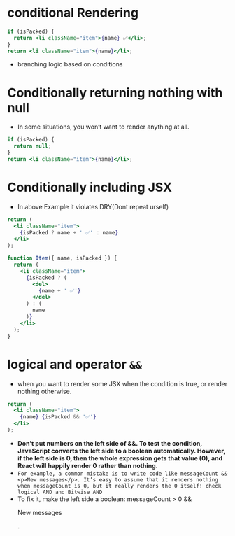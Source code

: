 # conditional Rendering
```jsx
if (isPacked) {
  return <li className="item">{name} ✅</li>;
}
return <li className="item">{name}</li>;
```
* branching logic based on conditions


# Conditionally returning nothing with null
* In some situations, you won’t want to render anything at all.

```jsx
if (isPacked) {
  return null;
}
return <li className="item">{name}</li>;
```

# Conditionally including JSX
* In above Example it violates DRY(Dont repeat urself)
```jsx
return (
  <li className="item">
    {isPacked ? name + ' ✅' : name}
  </li>
);
```
```jsx
function Item({ name, isPacked }) {
  return (
    <li className="item">
      {isPacked ? (
        <del>
          {name + ' ✅'}
        </del>
      ) : (
        name
      )}
    </li>
  );
}
```

# logical and operator `&&`
*  when you want to render some JSX when the condition is true, or render nothing otherwise. 
```jsx
return (
  <li className="item">
    {name} {isPacked && '✅'}
  </li>
);
```

* **Don’t put numbers on the left side of &&. To test the condition, JavaScript converts the left side to a boolean automatically. However, if the left side is 0, then the whole expression gets that value (0), and React will happily render 0 rather than nothing.**
* `For example, a common mistake is to write code like messageCount && <p>New messages</p>. It’s easy to assume that it renders nothing when messageCount is 0, but it really renders the 0 itself! check logical AND and Bitwise AND`
* To fix it, make the left side a boolean: messageCount > 0 && <p>New messages</p>.